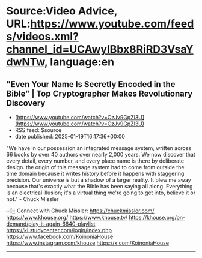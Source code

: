 # Source:Video Advice, URL:https://www.youtube.com/feeds/videos.xml?channel_id=UCAwylBbx8RiRD3VsaYdwNTw, language:en

## "Even Your Name Is Secretly Encoded in the Bible" | Top Cryptographer Makes Revolutionary Discovery
 - [https://www.youtube.com/watch?v=CzJv9GpZl3U](https://www.youtube.com/watch?v=CzJv9GpZl3U)
 - RSS feed: $source
 - date published: 2025-01-19T16:17:36+00:00

"We have in our possession an integrated message system, written across 66 books by over 40 authors over nearly 2,000 years. We now discover that every detail, every number, and every place name is there by deliberate design. the origin of this message system had to come from outside the time domain because it writes history before it happens with staggering precision. Our universe is but a shadow of a larger reality. It blew me away because that's exactly what the Bible has been saying all along. Everything is an electrical illusion; it's a virtual thing we're going to get into, believe it or not." - Chuck Missler

👉🏼 Connect with Chuck Missler: 
https://chuckmissler.com/
https://www.khouse.org/
https://www.khouse.tv/
https://khouse.org/on-demand/play-it-again-6640-playlist
https://ki.studycenter.com/login/index.php
https://www.facebook.com/KoinoniaHouse
https://www.instagram.com/khouse
https://x.com/KoinoniaHouse

____________________________________________________________________

